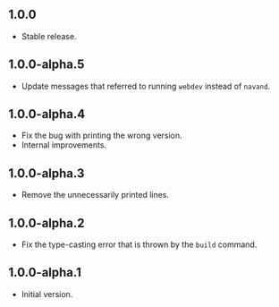 ## 1.0.0

- Stable release.

## 1.0.0-alpha.5

- Update messages that referred to running `webdev` instead of `navand`.

## 1.0.0-alpha.4

- Fix the bug with printing the wrong version.
- Internal improvements.

## 1.0.0-alpha.3

- Remove the unnecessarily printed lines.

## 1.0.0-alpha.2

- Fix the type-casting error that is thrown by the `build` command.

## 1.0.0-alpha.1

- Initial version.
